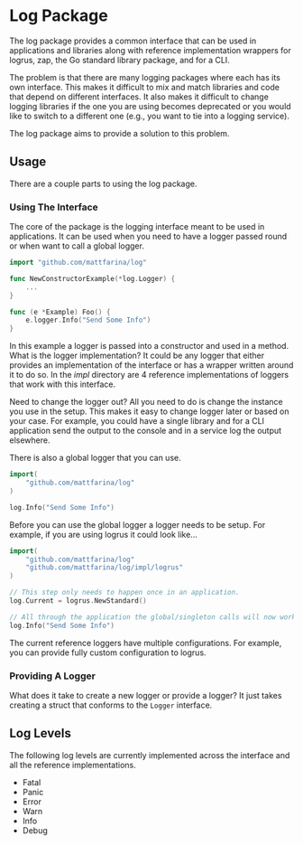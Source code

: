 # Log Package

The log package provides a common interface that can be used in applications and
libraries along with reference implementation wrappers for logrus, zap, the Go
standard library package, and for a CLI.

The problem is that there are many logging packages where each has its own
interface. This makes it difficult to mix and match libraries and code that
depend on different interfaces. It also makes it difficult to change logging
libraries if the one you are using becomes deprecated or you would like to
switch to a different one (e.g., you want to tie into a logging service).

The log package aims to provide a solution to this problem.

## Usage

There are a couple parts to using the log package.

### Using The Interface

The core of the package is the logging interface meant to be used in applications.
It can be used when you need to have a logger passed round or when want to call
a global logger.

```go
import "github.com/mattfarina/log"

func NewConstructorExample(*log.Logger) {
    ...
}

func (e *Example) Foo() {
    e.logger.Info("Send Some Info")
}

```

In this example a logger is passed into a constructor and used in a method. What
is the logger implementation? It could be any logger that either provides an
implementation of the interface or has a wrapper written around it to do so. In
the _impl_ directory are 4 reference implementations of loggers that work with
this interface.

Need to change the logger out? All you need to do is change the instance you use
in the setup. This makes it easy to change logger later or based on your case.
For example, you could have a single library and for a CLI application send the
output to the console and in a service log the output elsewhere.

There is also a global logger that you can use.

```go
import(
    "github.com/mattfarina/log"
)

log.Info("Send Some Info")
```

Before you can use the global logger a logger needs to be setup. For example,
if you are using logrus it could look like...

```go
import(
    "github.com/mattfarina/log"
    "github.com/mattfarina/log/impl/logrus"
)

// This step only needs to happen once in an application.
log.Current = logrus.NewStandard()

// All through the application the global/singleton calls will now work.
log.Info("Send Some Info")
```

The current reference loggers have multiple configurations. For example, you can
provide fully custom configuration to logrus.

### Providing A Logger

What does it take to create a new logger or provide a logger? It just takes
creating a struct that conforms to the `Logger` interface.

## Log Levels

The following log levels are currently implemented across the interface and all
the reference implementations.

- Fatal
- Panic
- Error
- Warn
- Info
- Debug
